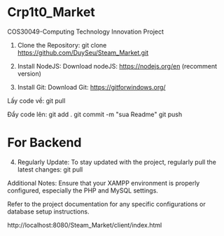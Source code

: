 # Crp1t0_Market
COS30049-Computing Technology Innovation Project
1. Clone the Repository:
git clone https://github.com/DuySeu/Steam_Market.git

2. Install NodeJS:
Download nodeJS: https://nodejs.org/en (recomment version)

3. Install Git:
Download Git: https://gitforwindows.org/

Lấy code về:
git pull

Đẩy code lên:
git add .
git commit -m "sua Readme"
git push

# For Backend
4. Regularly Update:
To stay updated with the project, regularly pull the latest changes: git pull

Additional Notes:
Ensure that your XAMPP environment is properly configured, especially the PHP and MySQL settings.

Refer to the project documentation for any specific configurations or database setup instructions.

http://localhost:8080/Steam_Market/client/index.html